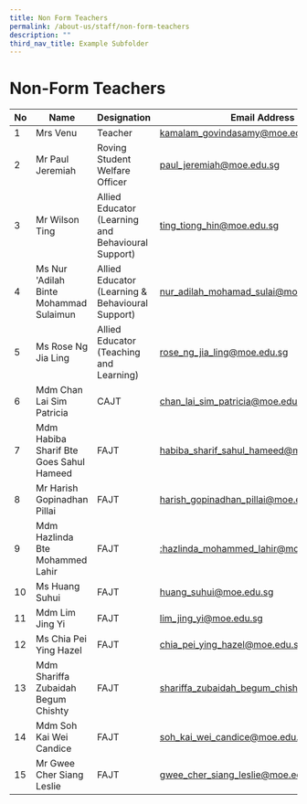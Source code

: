 ```yaml
---
title: Non Form Teachers
permalink: /about-us/staff/non-form-teachers
description: ""
third_nav_title: Example Subfolder
---
```

# **Non-Form Teachers**

| No 	| Name 	| Designation 	| Email Address 	|
|---	|---	|---	|---	|
| 1 	| Mrs Venu 	| Teacher 	| [kamalam_govindasamy@moe.edu.sg](mailto:kamalam_govindasamy@moe.edu.sg) 	|
| 2 	| Mr Paul Jeremiah 	| Roving Student Welfare Officer 	| [paul_jeremiah@moe.edu.sg](mailto:paul_jeremiah@moe.edu.sg) 	|
| 3 	| Mr Wilson Ting 	| Allied Educator<br>(Learning and Behavioural Support) 	| [ting_tiong_hin@moe.edu.sg](mailto:ting_tiong_hin@moe.edu.sg) 	|
| 4 	| Ms Nur 'Adilah Binte Mohammad Sulaimun 	| Allied Educator<br>(Learning & Behavioural Support) 	| [nur_adilah_mohamad_sulai@moe.edu.sg](mailto:nur_adilah_mohamad_sulai@moe.edu.sg) 	|
| 5 	| Ms Rose Ng Jia Ling 	| Allied Educator<br>(Teaching and Learning) 	| [rose_ng_jia_ling@moe.edu.sg](mailto:rose_ng_jia_ling@moe.edu.sg) 	|
| 6 	| Mdm Chan Lai Sim Patricia 	| CAJT 	| [chan_lai_sim_patricia@moe.edu.sg](mailto:chan_lai_sim_patricia@moe.edu.sg) 	|
| 7 	| Mdm Habiba Sharif Bte Goes Sahul Hameed 	| FAJT 	| [habiba_sharif_sahul_hameed@moe.edu.sg](mailto:habiba_sharif_sahul_hameed@moe.edu.sg) 	|
| 8 	| Mr Harish Gopinadhan Pillai 	| FAJT 	| [harish_gopinadhan_pillai@moe.edu.sg](mailto:harish_gopinadhan_pillai@moe.edu.sg) 	|
| 9 	| Mdm Hazlinda Bte Mohammed Lahir 	| FAJT 	| [:hazlinda_mohammed_lahir@moe.edu.sg](mailto:hazlinda_mohammed_lahir@moe.edu.sg) 	|
| 10 	| Ms Huang Suhui 	| FAJT 	| [huang_suhui@moe.edu.sg](mailto:huang_suhui@moe.edu.sg) 	|
| 11 	| Mdm Lim Jing Yi 	| FAJT 	| [lim_jing_yi@moe.edu.sg](mailto:lim_jing_yi@moe.edu.sg) 	|
| 12 	| Ms Chia Pei Ying Hazel 	| FAJT 	| [chia_pei_ying_hazel@moe.edu.sg](mailto:chia_pei_ying_hazel@moe.edu.sg) 	|
| 13 	| Mdm Shariffa Zubaidah Begum Chishty 	| FAJT 	| [shariffa_zubaidah_begum_chishty@moe.edu.sg](mailto:shariffa_zubaidah_begum_chishty@moe.edu.sg) 	|
| 14 	| Mdm Soh Kai Wei Candice 	| FAJT 	| [soh_kai_wei_candice@moe.edu.sg](mailto:soh_kai_wei_candice@moe.edu.sg) 	|
| 15 	| Mr Gwee Cher Siang Leslie 	| FAJT 	| [gwee_cher_siang_leslie@moe.edu.sg](mailto:gwee_cher_siang_leslie@moe.edu.sg) 	|